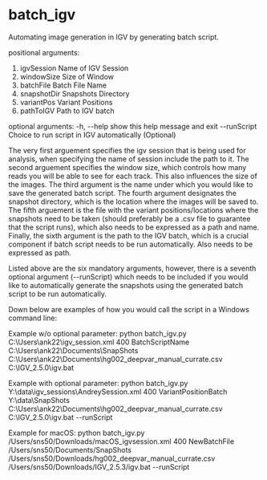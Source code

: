 # batch_igv
Automating image generation in IGV by generating batch script.

positional arguments:
  1. igvSession   Name of IGV Session
  2. windowSize   Size of Window
  3. batchFile    Batch File Name
  4. snapshotDir  Snapshots Directory
  5. variantPos   Variant Positions
  6. pathToIGV    Path to IGV batch

optional arguments:
  -h, --help   show this help message and exit
  --runScript  Choice to run script in IGV automatically (Optional)

The very first arguement specifies the igv session that is being used for analysis, when specifying the name of session include the path to it.
The second arguement specifies the window size, which controls how many reads you will be able to see for each track. This also influences the size of the images.
The third argument is the name under which you would like to save the generated batch script.
The fourth argument designates the snapshot directory, which is the location where the images will be saved to.
The fifth arguement is the file with the variant positions/locations where the snapshots need to be taken (should preferably be a .csv file to guarantee that the script runs),
which also needs to be expressed as a path and name.
Finally, the sixth argument is the path to the IGV batch, which is a crucial component if batch script needs to be run automatically. Also needs to be expressed as path.

Listed above are the six mandatory arguments, however, there is a seventh optional argument (--runScript) which needs to be included if you would like to automatically generate 
the snapshots using the generated batch script to be run automatically.

Down below are examples of how you would call the script in a Windows command line:

Example w/o optional parameter: 
python batch_igv.py C:\Users\ank22\igv_session.xml 400 BatchScriptName C:\Users\ank22\Documents\SnapShots C:\Users\ank22\Documents\hg002_deepvar_manual_currate.csv C:\IGV_2.5.0\igv.bat 

Example with optional parameter: 
python batch_igv.py Y:\data\igv_sessions\AndreySession.xml 400 VariantPositionBatch Y:\data\SnapShots C:\Users\ank22\Documents\hg002_deepvar_manual_currate.csv C:\IGV_2.5.0\igv.bat --runScript

Example for macOS:
python batch_igv.py /Users/sns50/Downloads/macOS_igvsession.xml 400 NewBatchFile /Users/sns50/Documents/SnapShots /Users/sns50/Downloads/hg002_deepvar_manual_currate.csv /Users/sns50/Downloads/IGV_2.5.3/igv.bat --runScript
